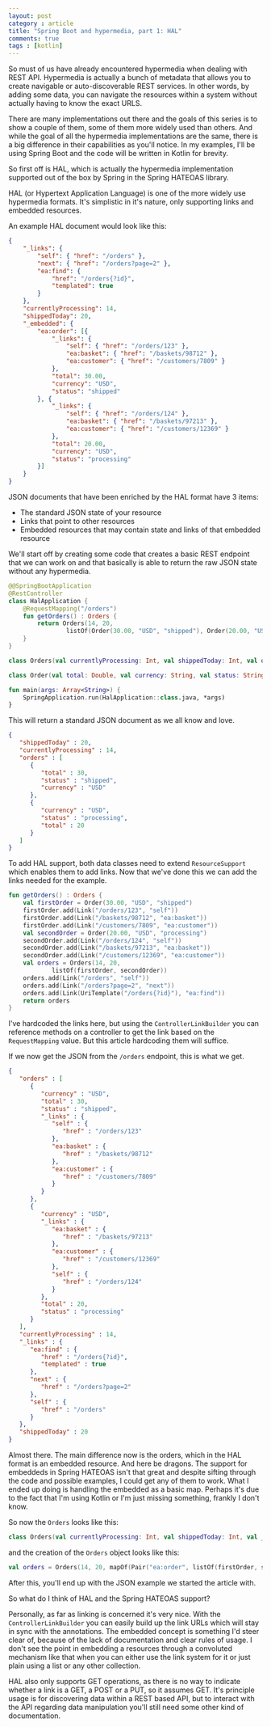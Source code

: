 ```yaml
---
layout: post
category : article
title: "Spring Boot and hypermedia, part 1: HAL"
comments: true
tags : [kotlin]
---
```


So must of us have already encountered hypermedia when dealing with REST API. Hypermedia is actually a bunch of metadata that allows you to create navigable or auto-discoverable REST services. In other words, by adding some data, you can navigate the resources within a system without actually having to know the exact URLS.

There are many implementations out there and the goals of this series is to show a couple of them, some of them more widely used than others. And while the goal of all the hypermedia implementations are the same, there is a big difference in their capabilities as you'll notice. In my examples, I'll be using Spring Boot and the code will be written in Kotlin for brevity.  

So first off is HAL, which is actually the hypermedia implementation supported out of the box by Spring in the Spring HATEOAS library. 

HAL (or Hypertext Application Language) is one of the more widely use hypermedia formats. It's simplistic in it's nature, only supporting links and embedded resources. 

An example HAL document would look like this:

``` json
{
    "_links": {
        "self": { "href": "/orders" },
        "next": { "href": "/orders?page=2" },
        "ea:find": {
            "href": "/orders{?id}",
            "templated": true
        }
    },
    "currentlyProcessing": 14,
    "shippedToday": 20,
    "_embedded": {
        "ea:order": [{
            "_links": {
                "self": { "href": "/orders/123" },
                "ea:basket": { "href": "/baskets/98712" },
                "ea:customer": { "href": "/customers/7809" }
            },
            "total": 30.00,
            "currency": "USD",
            "status": "shipped"
        }, {
            "_links": {
                "self": { "href": "/orders/124" },
                "ea:basket": { "href": "/baskets/97213" },
                "ea:customer": { "href": "/customers/12369" }
            },
            "total": 20.00,
            "currency": "USD",
            "status": "processing"
        }]
    }
}
```

JSON documents that have been enriched by the HAL format have 3 items:
- The standard JSON state of your resource
- Links that point to other resources
- Embedded resources that may contain state and links of that embedded resource

We'll start off by creating some code that creates a basic REST endpoint that we can work on and that basically is able to return the raw JSON state without any hypermedia.

``` kotlin
@@SpringBootApplication
@RestController
class HalApplication {
    @RequestMapping("/orders")
    fun getOrders() : Orders {
        return Orders(14, 20,
                listOf(Order(30.00, "USD", "shipped"), Order(20.00, "USD", "processing")))
    }
}

class Orders(val currentlyProcessing: Int, val shippedToday: Int, val orders: List<Order>) 

class Order(val total: Double, val currency: String, val status: String)

fun main(args: Array<String>) {
    SpringApplication.run(HalApplication::class.java, *args)
}
```

This will return a standard JSON document as we all know and love.

``` json
{
   "shippedToday" : 20,
   "currentlyProcessing" : 14,
   "orders" : [
      {
         "total" : 30,
         "status" : "shipped",
         "currency" : "USD"
      },
      {
         "currency" : "USD",
         "status" : "processing",
         "total" : 20
      }
   ]
}
```

To add HAL support, both data classes need to extend `ResourceSupport` which enables them to add links. Now that we've done this we can add the links needed for the example. 

``` kotlin
fun getOrders() : Orders {
	val firstOrder = Order(30.00, "USD", "shipped")
	firstOrder.add(Link("/orders/123", "self"))
	firstOrder.add(Link("/baskets/98712", "ea:basket"))
	firstOrder.add(Link("/customers/7809", "ea:customer"))
	val secondOrder = Order(20.00, "USD", "processing")
	secondOrder.add(Link("/orders/124", "self"))
	secondOrder.add(Link("/baskets/97213", "ea:basket"))
	secondOrder.add(Link("/customers/12369", "ea:customer"))
	val orders = Orders(14, 20,
			listOf(firstOrder, secondOrder))
	orders.add(Link("/orders", "self"))
	orders.add(Link("/orders?page=2", "next"))
	orders.add(Link(UriTemplate("/orders{?id}"), "ea:find"))
	return orders
}
```

I've hardcoded the links here, but using the `ControllerLinkBuilder` you can reference methods on a controller to get the link based on the `RequestMapping` value. But this article hardcoding them will suffice.

If we now get the JSON from the `/orders` endpoint, this is what we get.

``` json
{
   "orders" : [
      {
         "currency" : "USD",
         "total" : 30,
         "status" : "shipped",
         "_links" : {
            "self" : {
               "href" : "/orders/123"
            },
            "ea:basket" : {
               "href" : "/baskets/98712"
            },
            "ea:customer" : {
               "href" : "/customers/7809"
            }
         }
      },
      {
         "currency" : "USD",
         "_links" : {
            "ea:basket" : {
               "href" : "/baskets/97213"
            },
            "ea:customer" : {
               "href" : "/customers/12369"
            },
            "self" : {
               "href" : "/orders/124"
            }
         },
         "total" : 20,
         "status" : "processing"
      }
   ],
   "currentlyProcessing" : 14,
   "_links" : {
      "ea:find" : {
         "href" : "/orders{?id}",
         "templated" : true
      },
      "next" : {
         "href" : "/orders?page=2"
      },
      "self" : {
         "href" : "/orders"
      }
   },
   "shippedToday" : 20
}
```

Almost there. The main difference now is the orders, which in the HAL format is an embedded resource. And here be dragons. The support for embeddeds in Spring HATEOAS isn't that great and despite sifting through the code and possible examples, I could get any of them to work. What I ended up doing is handling the embedded as a basic map. Perhaps it's due to the fact that I'm using Kotlin or I'm just missing something, frankly I don't know.

So now the `Orders` looks like this:

``` kotlin
class Orders(val currentlyProcessing: Int, val shippedToday: Int, val _embedded: Map<String, List<Any>>) : ResourceSupport()
```

and the creation of the `Orders` object looks like this:

``` kotlin
val orders = Orders(14, 20, mapOf(Pair("ea:order", listOf(firstOrder, secondOrder))))
```

After this, you'll end up with the JSON example we started the article with. 

So what do I think of HAL and the Spring HATEOAS support? 

Personally, as far as linking is concerned it's very nice. With the `ControllerLinkBuilder` you can easily build up the link URLs which will stay in sync with the annotations. The embedded concept is something I'd steer clear of, because of the lack of documentation and clear rules of usage. I don't see the point in embedding a resources through a convoluted mechanism like that when you can either use the link system for it or just plain using a list or any other collection.

HAL also only supports GET operations, as there is no way to indicate whether a link is a GET, a POST or a PUT, so it assumes GET. It's principle usage is for discovering data within a REST based API, but to interact with the API regarding data manipulation you'll still need some other kind of documentation.